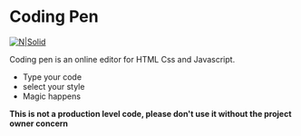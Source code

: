 # Coding Pen

[![N|Solid](https://scontent.fccu3-1.fna.fbcdn.net/v/t1.0-9/34840485_171288463553013_442123426644099072_o.png?_nc_cat=101&_nc_sid=e3f864&_nc_ohc=CJGAAuYckJkAX8fwHsd&_nc_ht=scontent.fccu3-1.fna&oh=31aef6b79b51cfb02ec50c50d8dc061b&oe=5F8CE221)](https://codingpen.netlify.app/)

Coding pen is an online editor for HTML Css and Javascript.

- Type your code
- select your style
- Magic happens

**This is not a production level code, please don't use it without the project owner concern**
